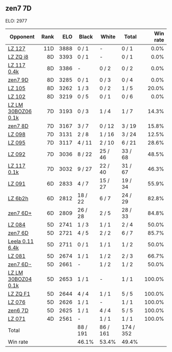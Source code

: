 ## zen7 7D ##

ELO: 2977

Opponent | Rank | ELO | Black | White | Total | Win rate
---------|-----:|----:|-------|-------|-------|-------:
[LZ 127](LZ%20127.md) | 11D | 3888 | 0 / 1 | - | 0 / 1 | 0.0%
[LZ ZQ i8](LZ%20ZQ%20i8.md) | 8D | 3393 | 0 / 1 | - | 0 / 1 | 0.0%
[LZ 117 0.4k](LZ%20117%200.4k.md) | 8D | 3386 | - | 0 / 2 | 0 / 2 | 0.0%
[zen7 9D](zen7%209D.md) | 8D | 3285 | 0 / 1 | 0 / 3 | 0 / 4 | 0.0%
[LZ 105](LZ%20105.md) | 8D | 3262 | 1 / 3 | 0 / 2 | 1 / 5 | 20.0%
[LZ 102](LZ%20102.md) | 8D | 3219 | 0 / 5 | 0 / 1 | 0 / 6 | 0.0%
[LZ LM 30BOZ06 0.1k](LZ%20LM%2030BOZ06%200.1k.md) | 7D | 3193 | 0 / 3 | 1 / 4 | 1 / 7 | 14.3%
[zen7 8D](zen7%208D.md) | 7D | 3167 | 3 / 7 | 0 / 12 | 3 / 19 | 15.8%
[LZ 098](LZ%20098.md) | 7D | 3131 | 2 / 8 | 1 / 16 | 3 / 24 | 12.5%
[LZ 095](LZ%20095.md) | 7D | 3117 | 4 / 11 | 2 / 10 | 6 / 21 | 28.6%
[LZ 092](LZ%20092.md) | 7D | 3036 | 8 / 22 | 25 / 46 | 33 / 68 | 48.5%
[LZ 117 0.1k](LZ%20117%200.1k.md) | 7D | 3032 | 9 / 27 | 22 / 40 | 31 / 67 | 46.3%
[LZ 091](LZ%20091.md) | 6D | 2833 | 4 / 7 | 15 / 27 | 19 / 34 | 55.9%
[LZ 6b2h](LZ%206b2h.md) | 6D | 2812 | 18 / 22 | 6 / 7 | 24 / 29 | 82.8%
[zen7 6D+](zen7%206D+.md) | 6D | 2809 | 26 / 28 | 2 / 5 | 28 / 33 | 84.8%
[LZ 084](LZ%20084.md) | 5D | 2741 | 1 / 3 | 1 / 1 | 2 / 4 | 50.0%
[zen7 6D](zen7%206D.md) | 5D | 2721 | 4 / 5 | 2 / 2 | 6 / 7 | 85.7%
[Leela 0.11 6.4k](Leela%200.11%206.4k.md) | 5D | 2711 | 0 / 1 | 1 / 1 | 1 / 2 | 50.0%
[LZ 081](LZ%20081.md) | 5D | 2674 | 1 / 1 | 1 / 2 | 2 / 3 | 66.7%
[zen7 6D-](zen7%206D-.md) | 5D | 2661 | - | 1 / 2 | 1 / 2 | 50.0%
[LZ LM 30BOZ04 0.1k](LZ%20LM%2030BOZ04%200.1k.md) | 5D | 2653 | 1 / 1 | - | 1 / 1 | 100.0%
[LZ ZQ F1](LZ%20ZQ%20F1.md) | 5D | 2644 | 4 / 4 | 1 / 1 | 5 / 5 | 100.0%
[LZ 076](LZ%20076.md) | 5D | 2626 | 1 / 1 | - | 1 / 1 | 100.0%
[zen6 7D](zen6%207D.md) | 5D | 2625 | 1 / 1 | 4 / 4 | 5 / 5 | 100.0%
[LZ 071](LZ%20071.md) | 4D | 2561 | - | 1 / 1 | 1 / 1 | 100.0%
Total | | | 88 / 191 | 86 / 161 | 174 / 352 | 
Win rate| | | 46.1% | 53.4% | 49.4% | 
